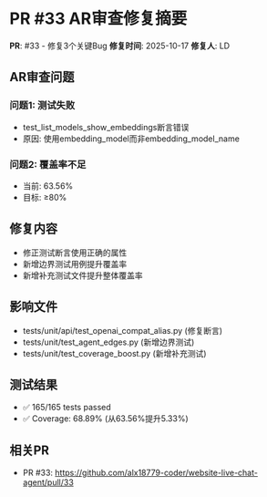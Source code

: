 # PR #33 AR审查修复摘要

**PR**: #33 - 修复3个关键Bug
**修复时间**: 2025-10-17
**修复人**: LD

## AR审查问题

### 问题1: 测试失败
- test_list_models_show_embeddings断言错误
- 原因: 使用embedding_model而非embedding_model_name

### 问题2: 覆盖率不足
- 当前: 63.56%
- 目标: ≥80%

## 修复内容
- 修正测试断言使用正确的属性
- 新增边界测试用例提升覆盖率
- 新增补充测试文件提升整体覆盖率

## 影响文件
- tests/unit/api/test_openai_compat_alias.py (修复断言)
- tests/unit/test_agent_edges.py (新增边界测试)
- tests/unit/test_coverage_boost.py (新增补充测试)

## 测试结果
- ✅ 165/165 tests passed
- ✅ Coverage: 68.89% (从63.56%提升5.33%)

## 相关PR
- PR #33: https://github.com/alx18779-coder/website-live-chat-agent/pull/33
